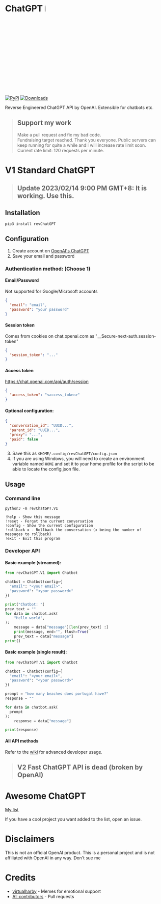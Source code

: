 # ChatGPT <img src="https://github.com/acheong08/ChatGPT/blob/main/logo.png?raw=true" width="7%"></img>

[![PyPi](https://img.shields.io/pypi/v/revChatGPT.svg)](https://pypi.python.org/pypi/revChatGPT)
[![Downloads](https://static.pepy.tech/badge/revchatgpt)](https://pypi.python.org/pypi/revChatGPT)

Reverse Engineered ChatGPT API by OpenAI. Extensible for chatbots etc.

> ## Support my work
> Make a pull request and fix my bad code. <br>
> Fundraising target reached. Thank you everyone. Public servers can keep running for quite a while and I will increase rate limit soon. <br>
> Current rate limit: 120 requests per minute.

# V1 Standard ChatGPT
> ## Update 2023/02/14 9:00 PM GMT+8: It is working. Use this.

## Installation
`pip3 install revChatGPT`

## Configuration

1. Create account on [OpenAI's ChatGPT](https://chat.openai.com/)
2. Save your email and password

### Authentication method: (Choose 1)
#### Email/Password
Not supported for Google/Microsoft accounts
```json
{
  "email": "email",
  "password": "your password"
}
```
#### Session token
Comes from cookies on chat.openai.com as "__Secure-next-auth.session-token"

```json
{
  "session_token": "..."
}
```
#### Access token
https://chat.openai.com/api/auth/session
```json
{
  "access_token": "<access_token>"
}
```

#### Optional configuration:

```json
{
  "conversation_id": "UUID...",
  "parent_id": "UUID...",
  "proxy": "...",
  "paid": false
}
```

3. Save this as `$HOME/.config/revChatGPT/config.json`
4. If you are using Windows, you will need to create an environment variable named ```HOME``` and set it to your home profile for the script to be able to locate the config.json file.

## Usage

### Command line

`python3 -m revChatGPT.V1`

```
!help - Show this message
!reset - Forget the current conversation
!config - Show the current configuration
!rollback x - Rollback the conversation (x being the number of messages to rollback)
!exit - Exit this program
```

### Developer API

#### Basic example (streamed):
```python
from revChatGPT.V1 import Chatbot

chatbot = Chatbot(config={
  "email": "<your email>",
  "password": "<your password>"
})

print("Chatbot: ")
prev_text = ""
for data in chatbot.ask(
    "Hello world",
):
    message = data["message"][len(prev_text) :]
    print(message, end="", flush=True)
    prev_text = data["message"]
print()
```

#### Basic example (single result):

```python
from revChatGPT.V1 import Chatbot

chatbot = Chatbot(config={
  "email": "<your email>",
  "password": "<your password>"
})

prompt = "how many beaches does portugal have?"
response = ""

for data in chatbot.ask(
  prompt
):
    response = data["message"]

print(response)
```
#### All API methods
Refer to the [wiki](https://github.com/acheong08/ChatGPT/wiki/V1) for advanced developer usage.


> ## V2 Fast ChatGPT API is dead (broken by OpenAI)



# Awesome ChatGPT

[My list](https://github.com/stars/acheong08/lists/awesome-chatgpt)

If you have a cool project you want added to the list, open an issue.

# Disclaimers

This is not an official OpenAI product. This is a personal project and is not affiliated with OpenAI in any way. Don't sue me

# Credits

- [virtualharby](https://twitter.com/virtualharby) - Memes for emotional support
- [All contributors](https://github.com/acheong08/ChatGPT/graphs/contributors) - Pull requests
